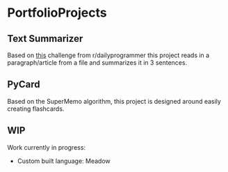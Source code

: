 # PortfolioProjects


## Text Summarizer

Based on [this](https://www.reddit.com/r/dailyprogrammer/comments/683w4s/20170428_challenge_312_hard_text_summarizer/?st=jbuzvkww&sh=6b3755be) challenge from r/dailyprogrammer this project reads in a paragraph/article from a file and summarizes it in 3 sentences.  

## PyCard

Based on the SuperMemo algorithm, this project is designed around easily creating flashcards.  

## WIP

Work currently in progress:

* Custom built language: Meadow